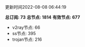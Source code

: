 更新时间2022-08-08 06:44:19

**总订阅: 73**
**总节点: 1814**
**有效节点: 677**
- v2ray节点: 66
- ss节点: 395
- trojan节点: 216
